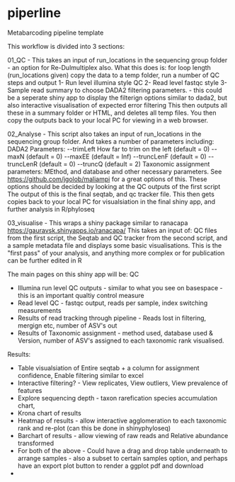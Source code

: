 # piperline
Metabarcoding pipeline template

This workflow is divided into 3 sections:

01_QC - This takes an input of run_locations in the sequencing group folder - an option for Re-Dulmultiplex also. What this does is:
for loop length (run_locations given)
copy the data to a temp folder, run a number of QC steps and output
1- Run level illumina style QC
2- Read level fastqc style
3- Sample read summary to choose DADA2 filtering parameters. - this could be a seperate shiny app to display the filterign options similar to dada2, but also interactive visualisation of expected error filtering
This then outputs all these in a summary folder or HTML, and deletes all temp files. You then copy the outputs back to your local PC for viewing in a web browser.

02_Analyse - This script also takes an input of run_locations in the sequencing group folder. And takes a number of parameters including:
DADA2 Parameters:
    --trimLeft              How far to trim on the left (default = 0)
    --maxN                  (default = 0)
    --maxEE                 (default = Inf)
    --truncLenF             (default = 0)
    --truncLenR             (default = 0)
    --truncQ                (default = 2)
Taxonomic assignment parameters: MEthod, and database and other necessary parameters. See https://github.com/jgolob/maliampi for a great options of this. These options should be decided by looking at the QC outputs of the first script
The output of this is the final seqtab, and qc tracker file. This then gets copies back to your local PC for visualsiation in the final shiny app, and further analysis in R/phyloseq

03_visualise - This wraps a shiny package similar to ranacapa https://gauravsk.shinyapps.io/ranacapa/ 
This takes an input of: QC files from the first script, the Seqtab and QC tracker from the second script, and a sample metadata file and displays some basic visualisations. This is the "first pass" of your analysis, and anything more complex or for publication can be further edited in R

The main pages on this shiny app will be:
QC
- Illumina run level QC outputs - similar to what you see on basespace - this is an important qualtiy control measure
- Read level QC - fastqc output, reads per sample, index switching measurements
- Results of read tracking through pipeline - Reads lost in filtering, mergign etc, number of ASV's out
- Results of Taxonomic assignment - method used, database used & Version, number of ASV's assigned to each taxonomic rank visualised.

Results:
- Table visualsiation of Entire seqtab + a column for assignment confidence, Enable filtering similar to excel
- Interactive filtering? - View replicates, View outliers, View prevalence of features
-  Explore sequencing depth - taxon rarefication species accumulation chart,
- Krona chart of results
- Heatmap of results - allow interactive agglomeration to each taxonomic rank and re-plot (can this be done in shinyphyloseq)
- Barchart of results - allow viewing of raw reads and Relative abundance transformed
- For both of the above - Could have a drag and drop table underneath to arrange samples - also a subset to certain samples option, and perhaps have an export plot button to render a ggplot pdf and download
- 
